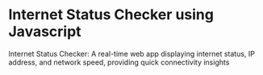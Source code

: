 # Internet Status Checker  using Javascript 
 Internet Status Checker: A real-time web app displaying internet status, IP address, and network speed, providing quick connectivity insights

